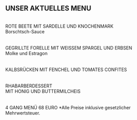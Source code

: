 ## UNSER AKTUELLES MENU  
<br>
ROTE BEETE MIT SARDELLE UND KNOCHENMARK<br>
Borschtsch-Sauce<br>
<br>
<br>
GEGRILLTE FORELLE MIT WEISSEM SPARGEL UND ERBSEN<br>
Molke und Estragon<br>
<br>
<br>
KALBSRÜCKEN MIT FENCHEL UND TOMATES CONFITES<br>
<br>
<br>
RHABARBERDESSERT <br>
MIT HONIG UND BUTTERMILCHEIS<br>
<br>
<br>
4 GANG MENÜ 68 EURO
*Alle Preise inklusive gesetzlicher Mehrwertsteuer.
